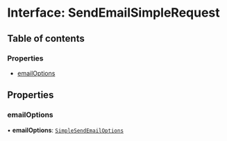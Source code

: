 # Interface: SendEmailSimpleRequest

## Table of contents

### Properties

- [emailOptions](SendEmailSimpleRequest.md#emailoptions)

## Properties

### emailOptions

• **emailOptions**: [`SimpleSendEmailOptions`](SimpleSendEmailOptions.md)
